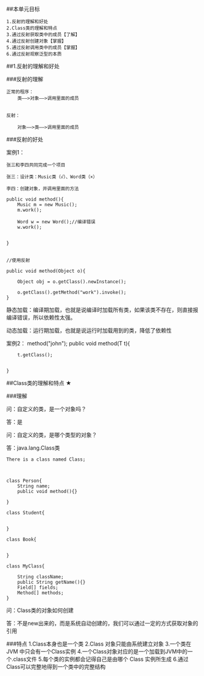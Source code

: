 ##本单元目标

	1.反射的理解和好处
	2.Class类的理解和特点
	3.通过反射获取类中的成员【了解】
	4.通过反射创建对象【掌握】
	5.通过反射调用类中的成员【掌握】
	6.通过反射观察泛型的本质



##1.反射的理解和好处


###反射的理解

	正常的程序：
		类——>对象——>调用里面的成员


	反射：

		对象——>类——>调用里面的成员



###反射的好处


案例1：

	张三和李四共同完成一个项目

	张三：设计类：Music类（√）、Word类（×）

	李四：创建对象，并调用里面的方法

	public void method(){
		Music m = new Music();
		m.work();

		Word w = new Word();//编译错误
		w.work();


	}


	//使用反射

	public void method(Object o){
		
		Object obj = o.getClass().newInstance();
		
		o.getClass().getMethod("work").invoke();
	}




静态加载：编译期加载，也就是说编译时加载所有类，如果该类不存在，则直接报编译错误，所以依赖性太强。


动态加载：运行期加载，也就是说运行时加载用到的类，降低了依赖性


案例2：
	method("john");
	public<T> void method(T t){

		t.getClass();
		

	}





	


##Class类的理解和特点 ★


###理解

问：自定义的类，是一个对象吗？

答：是


问：自定义的类，是哪个类型的对象？

答：java.lang.Class类


	There is a class named Class;
	
	
	
	class Person{
		String name;
		public void method(){}
	
	}
	
	class Student{
	
	
	}
	
	class Book{
	
	
	}
	
	class MyClass{
	
		String className;
		public String getName(){}
		Field[] fields;
		Method[] methods;
	}



问：Class类的对象如何创建

答：不是new出来的，而是系统自动创建的，我们可以通过一定的方式获取对象的引用



###特点
	1.Class本身也是一个类
	2.Class 对象只能由系统建立对象
	3.一个类在 JVM 中只会有一个Class实例 
	4.一个Class对象对应的是一个加载到JVM中的一个.class文件
	5.每个类的实例都会记得自己是由哪个 Class 实例所生成
	6.通过Class可以完整地得到一个类中的完整结构 
